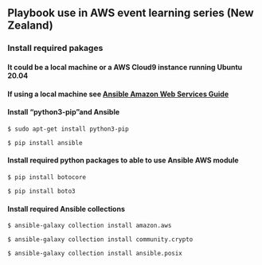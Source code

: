 ## Playbook use in AWS event learning series (New Zealand)

### Install required pakages
#### It could be a local machine or a AWS Cloud9 instance running Ubuntu 20.04
#### If using a local machine see [Ansible Amazon Web Services Guide](https://docs.ansible.com/ansible/latest/collections/amazon/aws/docsite/guide_aws.html#ansible-collections-amazon-aws-docsite-aws-intro "Ansible Amazon Web Services Guide")
#### Install “python3-pip”and Ansible
`$ sudo apt-get install python3-pip`

`$ pip install ansible`

#### Install required python packages to able to use Ansible AWS module
`$ pip install botocore`

`$ pip install boto3`

#### Install required Ansible collections
`$ ansible-galaxy collection install amazon.aws`

`$ ansible-galaxy collection install community.crypto`

`$ ansible-galaxy collection install ansible.posix`
